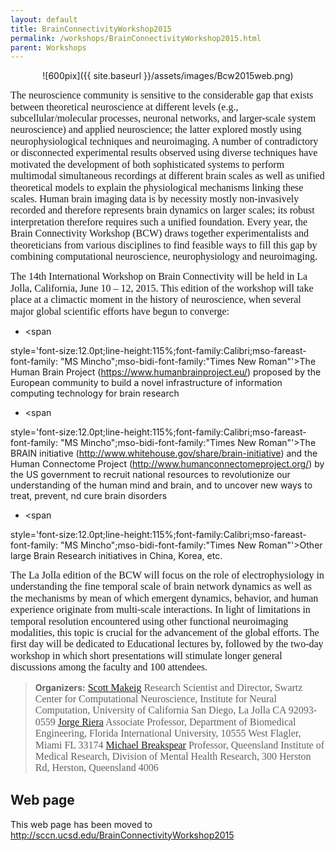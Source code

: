 ```yaml
---
layout: default
title: BrainConnectivityWorkshop2015
permalink: /workshops/BrainConnectivityWorkshop2015.html
parent: Workshops
---
```


<center>

![600pix]({{ site.baseurl }}/assets/images/Bcw2015web.png)

</center>

<span
style='font-size:12.0pt;line-height:115%;font-family:Calibri;mso-fareast-font-family:
"MS Mincho";mso-bidi-font-family:"Times New Roman"'> The neuroscience
community is sensitive to the considerable gap that exists between
theoretical neuroscience at different levels (e.g.,
subcellular/molecular processes, neuronal networks, and larger-scale
system neuroscience) and applied neuroscience; the latter explored
mostly using neurophysiological techniques and neuroimaging. A number of
contradictory or disconnected experimental results observed using
diverse techniques have motivated the development of both sophisticated
systems to perform multimodal simultaneous recordings at different brain
scales as well as unified theoretical models to explain the
physiological mechanisms linking these scales. Human brain imaging data
is by necessity mostly non-invasively recorded and therefore represents
brain dynamics on larger scales; its robust interpretation therefore
requires such a unified foundation. Every year, the Brain Connectivity
Workshop (BCW) draws together experimentalists and theoreticians from
various disciplines to find feasible ways to fill this gap by combining
computational neuroscience, neurophysiology and neuroimaging.</span>

<span
style='font-size:12.0pt;line-height:115%;font-family:Calibri;mso-fareast-font-family:
"MS Mincho";mso-bidi-font-family:"Times New Roman"'>The 14th
International Workshop on Brain Connectivity will be held in La Jolla,
California, June 10 – 12, 2015. This edition of the workshop will take
place at a climactic moment in the history of neuroscience, when several
major global scientific efforts have begun to converge:</span>

-   \<span

style='font-size:12.0pt;line-height:115%;font-family:Calibri;mso-fareast-font-family:
"MS Mincho";mso-bidi-font-family:"Times New Roman"'\>The Human Brain
Project (https://www.humanbrainproject.eu/) proposed by the European
community to build a novel infrastructure of information computing
technology for brain research</span>

-   \<span

style='font-size:12.0pt;line-height:115%;font-family:Calibri;mso-fareast-font-family:
"MS Mincho";mso-bidi-font-family:"Times New Roman"'\>The BRAIN
initiative (http://www.whitehouse.gov/share/brain-initiative) and the
Human Connectome Project (http://www.humanconnectomeproject.org/) by the
US government to recruit national resources to revolutionize our
understanding of the human mind and brain, and to uncover new ways to
treat, prevent, nd cure brain disorders</span>

-   \<span

style='font-size:12.0pt;line-height:115%;font-family:Calibri;mso-fareast-font-family:
"MS Mincho";mso-bidi-font-family:"Times New Roman"'\>Other large Brain
Research initiatives in China, Korea, etc.</span>

<span
style='font-size:12.0pt;line-height:115%;font-family:Calibri;mso-fareast-font-family:
"MS Mincho";mso-bidi-font-family:"Times New Roman"'>The La Jolla edition
of the BCW will focus on the role of electrophysiology in understanding
the fine temporal scale of brain network dynamics as well as the
mechanisms by mean of which emergent dynamics, behavior, and human
experience originate from multi-scale interactions. In light of
limitations in temporal resolution encountered using other functional
neuroimaging modalities, this topic is crucial for the advancement of
the global efforts. The first day will be dedicated to Educational
lectures by, followed by the two-day workshop in which short
presentations will stimulate longer general discussions among the
faculty and 100 attendees.</span>

> <b>Organizers:</b>
> <span
> style='font-size:12.0pt;line-height:115%;font-family:Calibri;mso-fareast-font-family:
> "MS Mincho";mso-bidi-font-family:"Times New Roman"'>[Scott
> Makeig](http://sccn.ucsd.edu/~scott) Research Scientist and Director,
> Swartz Center for Computational Neuroscience, Institute for Neural
> Computation, University of California San Diego, La Jolla CA
> 92093-0559
> [Jorge Riera](http://nmd.fiu.edu) Associate Professor, Department of
> Biomedical Engineering, Florida International University, 10555 West
> Flagler, Miami FL 33174
> [Michael
> Breakspear](http://www.qimrberghofer.edu.au/page/Lab/Systems_Neuroscience_Group/)
> Professor, Queensland Institute of Medical Research, Division of
> Mental Health Research, 300 Herston Rd, Herston, Queensland 4006
> </span>

<b>Web page</b>
---------------

This web page has been moved to
<http://sccn.ucsd.edu/BrainConnectivityWorkshop2015>